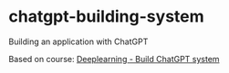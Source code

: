 # chatgpt-building-system
Building an application with ChatGPT

Based on course: [Deeplearning - Build ChatGPT system](https://learn.deeplearning.ai/courses/chatgpt-building-system)


